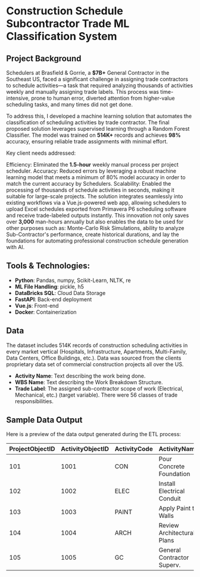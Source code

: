 # Construction Schedule Subcontractor Trade ML Classification System

## Project Background
Schedulers at Brasfield & Gorrie, a **$7B+** General Contractor in the Southeast US, faced a significant challenge in assigning trade contractors to schedule activities—a task that required analyzing thousands of activities weekly and manually assigning trade labels. This process was time-intensive, prone to human error, diverted attention from higher-value scheduling tasks, and many times did not get done.

To address this, I developed a machine learning solution that automates the classification of scheduling activities by trade contractor. The final proposed solution leverages supervised learning through a Random Forest Classifier. The model was trained on **514K+** records and achieves **98%** accuracy, ensuring reliable trade assignments with minimal effort.

Key client needs addressed:

Efficiency: Eliminated the **1.5-hour** weekly manual process per project scheduler.
Accuracy: Reduced errors by leveraging a robust machine learning model that meets a minimum of 80% model accuracy in order to match the current accuracy by Schedulers.
Scalability: Enabled the processing of thousands of schedule activities in seconds, making it suitable for large-scale projects.
The solution integrates seamlessly into existing workflows via a Vue.js-powered web app, allowing schedulers to upload Excel schedules exported from Primavera P6 scheduling software and receive trade-labeled outputs instantly. This innovation not only saves over **3,000** man-hours annually but also enables the data to be used for other purposes such as: Monte-Carlo Risk Simulations, ability to analyze Sub-Contractor's performance, create historical durations, and lay the foundations for automating professional construction schedule generation with AI.

## Tools & Technologies:
- **Python**: Pandas, numpy, Scikit-Learn, NLTK, re
- **ML File Handling**: pickle, h5
- **DataBricks SQL**: Cloud Data Storage
- **FastAPI**: Back-end deployment
- **Vue.js**: Front-end
- **Docker**: Containerization

## Data
The dataset includes 514K records of construction scheduling activities in every market vertical (Hospitals, Infrastructure, Apartments, Multi-Family, Data Centers, Office Buildings, etc.). Data was sourced from the clients proprietary data set of commercial construction projects all over the US.
- **Activity Name**: Text describing the work being done.
- **WBS Name**: Text describing the Work Breakdown Structure.
- **Trade Label**: The assigned sub-contractor scope of work (Electrical, Mechanical, etc.) (target variable). There were 56 classes of trade responsibilities.

## Sample Data Output

Here is a preview of the data output generated during the ETL process:

| ProjectObjectID | ActivityObjectID | ActivityCode | ActivityName              | WbsobjectID | Name         | MergedActivityCodeValue | UpdateDate | rn |
|------------------|------------------|--------------|---------------------------|-------------|--------------|--------------------------|------------|----|
| 101              | 1001            | CON          | Pour Concrete Foundation  | 201         | Foundation   | CON                      | 2024-03-10 | 1  |
| 102              | 1002            | ELEC         | Install Electrical Conduit| 202         | Electrical   | ELEC                     | 2022-01-12 | 1  |
| 103              | 1003            | PAINT        | Apply Paint to Walls      | 203         | Finishes     | PAINT                    | 2023-07-24 | 1  |
| 104              | 1004            | ARCH         | Review Architectural Plans| 204         | Design       | ARCH                     | 2024-02-13 | 1  |
| 105              | 1005            | GC           | General Contractor Superv.| 205         | Management   | GC                       | 2018-06-05 | 1  |

